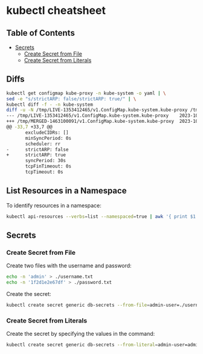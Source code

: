 # kubectl cheatsheet

## Table of Contents

- [Secrets](#secrets)
  - [Create Secret from File](#create-secret-from-file)
  - [Create Secret from Literals](#create-secret-from-literals)

## Diffs

```bash
kubectl get configmap kube-proxy -n kube-system -o yaml | \
sed -e "s/strictARP: false/strictARP: true/" | \
kubectl diff -f - -n kube-system
diff -u -N /tmp/LIVE-1353412465/v1.ConfigMap.kube-system.kube-proxy /tmp/MERGED-1463100091/v1.ConfigMap.kube-system.kube-proxy
--- /tmp/LIVE-1353412465/v1.ConfigMap.kube-system.kube-proxy    2023-10-03 23:00:21.016935582 +0000
+++ /tmp/MERGED-1463100091/v1.ConfigMap.kube-system.kube-proxy  2023-10-03 23:00:21.016935582 +0000
@@ -33,7 +33,7 @@
       excludeCIDRs: []
       minSyncPeriod: 0s
       scheduler: rr
-      strictARP: false
+      strictARP: true
       syncPeriod: 30s
       tcpFinTimeout: 0s
       tcpTimeout: 0s
```

## List Resources in a Namespace

To identify resources in a namespace:

```bash
kubectl api-resources --verbs=list --namespaced=true | awk '{ print $1 }' | xargs -n 1 kubectl get -n default
```

## Secrets

### Create Secret from File

Create two files with the username and password:

```bash
echo -n 'admin' > ./username.txt
echo -n '1f2d1e2e67df' > ./password.txt
```

Create the secret:

```bash
kubectl create secret generic db-secrets --from-file=admin-user=./username.txt --from-file=password=./password.txt
```

### Create Secret from Literals

Create the secret by specifying the values in the command:

```bash
kubectl create secret generic db-secrets --from-literal=admin-user=admin --from-literal=password='1f2d1e2e67df'
```
